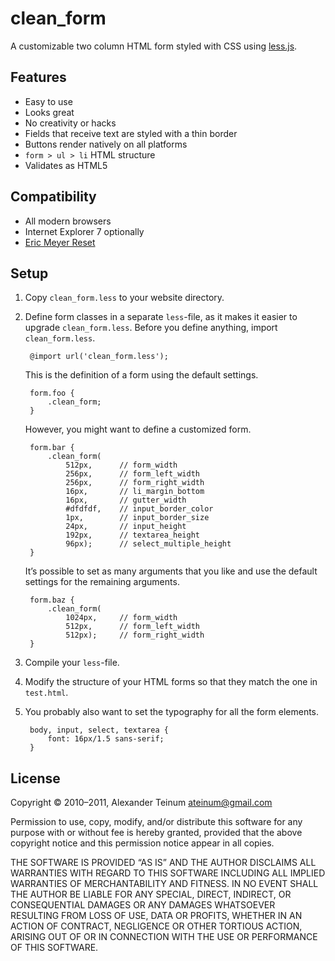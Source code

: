 # clean_form

A customizable two column HTML form styled with CSS using
[less.js](https://github.com/cloudhead/less.js/).

## Features

 * Easy to use
 * Looks great
 * No creativity or hacks
 * Fields that receive text are styled with a thin border
 * Buttons render natively on all platforms
 * `form > ul > li` HTML structure
 * Validates as HTML5

## Compatibility

 * All modern browsers
 * Internet Explorer 7 optionally
 * [Eric Meyer Reset](http://meyerweb.com/)

## Setup

1. Copy `clean_form.less` to your website directory.

2. Define form classes in a separate `less`-file, as it makes it easier to
   upgrade `clean_form.less`. Before you define anything, import
   `clean_form.less`.

        @import url('clean_form.less');

   This is the definition of a form using the default settings.

        form.foo {
            .clean_form;
        }

   However, you might want to define a customized form.

        form.bar {
            .clean_form(
                512px,      // form_width
                256px,      // form_left_width
                256px,      // form_right_width
                16px,       // li_margin_bottom
                16px,       // gutter_width
                #dfdfdf,    // input_border_color
                1px,        // input_border_size
                24px,       // input_height
                192px,      // textarea_height
                96px);      // select_multiple_height
        }

   It’s possible to set as many arguments that you like and use the default
   settings for the remaining arguments.

        form.baz {
            .clean_form(
                1024px,     // form_width
                512px,      // form_left_width
                512px);     // form_right_width
        }

3. Compile your `less`-file.

4. Modify the structure of your HTML forms so that they match the one in
   `test.html`.

5. You probably also want to set the typography for all the form elements.

        body, input, select, textarea {
            font: 16px/1.5 sans-serif;
        }

## License

Copyright © 2010–2011, Alexander Teinum <ateinum@gmail.com>

Permission to use, copy, modify, and/or distribute this software for any
purpose with or without fee is hereby granted, provided that the above
copyright notice and this permission notice appear in all copies.

THE SOFTWARE IS PROVIDED “AS IS” AND THE AUTHOR DISCLAIMS ALL WARRANTIES WITH
REGARD TO THIS SOFTWARE INCLUDING ALL IMPLIED WARRANTIES OF MERCHANTABILITY AND
FITNESS. IN NO EVENT SHALL THE AUTHOR BE LIABLE FOR ANY SPECIAL, DIRECT,
INDIRECT, OR CONSEQUENTIAL DAMAGES OR ANY DAMAGES WHATSOEVER RESULTING FROM LOSS
OF USE, DATA OR PROFITS, WHETHER IN AN ACTION OF CONTRACT, NEGLIGENCE OR OTHER
TORTIOUS ACTION, ARISING OUT OF OR IN CONNECTION WITH THE USE OR PERFORMANCE OF
THIS SOFTWARE.
